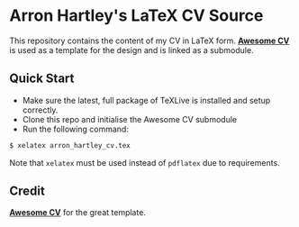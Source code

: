 # Arron Hartley's LaTeX CV Source

This repository contains the content of my CV in LaTeX form. [**Awesome CV**](https://github.com/posquit0/Awesome-CV) is used as a template for the design and is linked as a submodule.

## Quick Start

* Make sure the latest, full package of TeXLive is installed and setup correctly.
* Clone this repo and initialise the Awesome CV submodule
* Run the following command:

```bash
$ xelatex arron_hartley_cv.tex
```

Note that ``xelatex`` must be used instead of ``pdflatex`` due to requirements.

## Credit

[**Awesome CV**](https://github.com/posquit0/Awesome-CV) for the great template.

